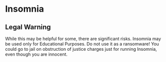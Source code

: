 # Insomnia

## Legal Warning

While this may be helpful for some, there are significant risks. Insomnia may be used only for Educational Purposes. Do not use it as a ransomware! You could go to jail on obstruction of justice charges just for running Insomnia, even though you are innocent.
